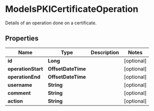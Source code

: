 

# ModelsPKICertificateOperation

Details of an operation done on a certificate.

## Properties

| Name | Type | Description | Notes |
|------------ | ------------- | ------------- | -------------|
|**id** | **Long** |  |  [optional] |
|**operationStart** | **OffsetDateTime** |  |  [optional] |
|**operationEnd** | **OffsetDateTime** |  |  [optional] |
|**username** | **String** |  |  [optional] |
|**comment** | **String** |  |  [optional] |
|**action** | **String** |  |  [optional] |



